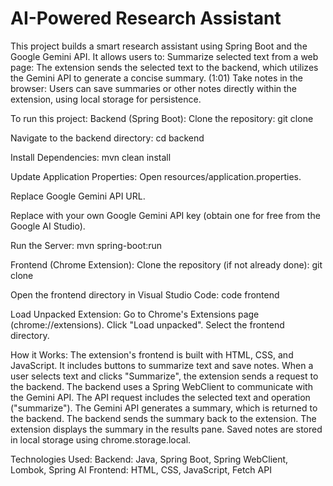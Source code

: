 # AI-Powered Research Assistant

This project builds a smart research assistant using Spring Boot and the Google Gemini API. It allows users to:
Summarize selected text from a web page: The extension sends the selected text to the backend, which utilizes the Gemini API to generate a concise summary. (1:01)
Take notes in the browser: Users can save summaries or other notes directly within the extension, using local storage for persistence.

To run this project:
Backend (Spring Boot):
Clone the repository:
git clone 

Navigate to the backend directory:
cd backend

Install Dependencies:
mvn clean install

Update Application Properties:
Open resources/application.properties.

Replace Google Gemini API URL.

Replace with your own Google Gemini API key (obtain one for free from the Google AI Studio).

Run the Server:
mvn spring-boot:run

Frontend (Chrome Extension):
Clone the repository (if not already done):
git clone 

Open the frontend directory in Visual Studio Code:
code frontend

Load Unpacked Extension:
Go to Chrome's Extensions page (chrome://extensions).
Click "Load unpacked".
Select the frontend directory.

How it Works:
The extension's frontend is built with HTML, CSS, and JavaScript. It includes buttons to summarize text and save notes.
When a user selects text and clicks "Summarize", the extension sends a request to the backend.
The backend uses a Spring WebClient to communicate with the Gemini API.
The API request includes the selected text and operation ("summarize").
The Gemini API generates a summary, which is returned to the backend.
The backend sends the summary back to the extension.
The extension displays the summary in the results pane.
Saved notes are stored in local storage using chrome.storage.local.

Technologies Used:
Backend: Java, Spring Boot, Spring WebClient, Lombok, Spring AI
Frontend: HTML, CSS, JavaScript, Fetch API

